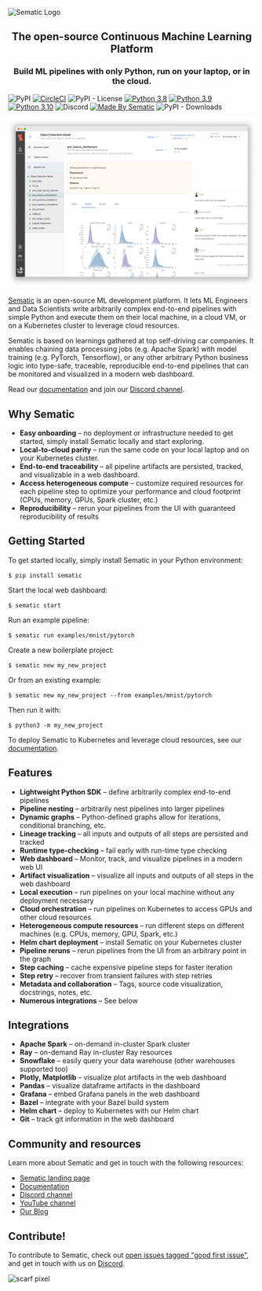 ![Sematic Logo](https://raw.githubusercontent.com/sematic-ai/sematic/main/docs/images/Logo_README.png)

<h2 align="center">The open-source Continuous Machine Learning Platform</h2>

<h3 align="center">Build ML pipelines with only Python, run on your laptop, or in the cloud.</h3>

![PyPI](https://img.shields.io/pypi/v/sematic/0.33.0?style=for-the-badge)
[![CircleCI](https://img.shields.io/circleci/build/github/sematic-ai/sematic/main?label=CircleCI&style=for-the-badge&token=60d1953bfee5b6bf8201f8e84a10eaa5bf5622fe)](https://app.circleci.com/pipelines/github/sematic-ai/sematic?branch=main&filter=all)
![PyPI - License](https://img.shields.io/pypi/l/sematic?style=for-the-badge)
[![Python 3.8](https://img.shields.io/badge/Python-3.8-blue?style=for-the-badge&logo=none)](https://python.org)
[![Python 3.9](https://img.shields.io/badge/Python-3.9-blue?style=for-the-badge&logo=none)](https://python.org)
[![Python 3.10](https://img.shields.io/badge/Python-3.10-blue?style=for-the-badge&logo=none)](https://python.org)
![Discord](https://img.shields.io/discord/983789877927747714?label=DISCORD&style=for-the-badge)
[![Made By Sematic](https://img.shields.io/badge/Made_by-Sematic_🦊-E19632?style=for-the-badge&logo=none)](https://sematic.dev)
![PyPI - Downloads](https://img.shields.io/pypi/dm/sematic?style=for-the-badge)

![Sematic Screenshot](https://raw.githubusercontent.com/sematic-ai/sematic/main/docs/images/Screenshot_README_2.png)

[Sematic](https://sematic.dev) is an open-source ML development platform. It
lets ML Engineers and Data Scientists write arbitrarily complex end-to-end
pipelines with simple Python and execute them on their local machine, in a cloud
VM, or on a Kubernetes cluster to leverage cloud resources.

Sematic is based on learnings gathered at top self-driving car companies. It
enables chaining data processing jobs (e.g. Apache Spark) with model training
(e.g. PyTorch, Tensorflow), or any other arbitrary Python business logic into
type-safe, traceable, reproducible end-to-end pipelines that can be monitored
and visualized in a modern web dashboard.

Read our [documentation](https://docs.sematic.dev) and join our [Discord
channel](https://discord.gg/4KZJ6kYVax).

## Why Sematic

- **Easy onboarding** – no deployment or infrastructure needed to get started,
  simply install Sematic locally and start exploring.
- **Local-to-cloud parity** – run the same code on your local laptop and on your
  Kubernetes cluster.
- **End-to-end traceability** – all pipeline artifacts are persisted, tracked,
  and visualizable in a web dashboard.
- **Access heterogeneous compute** – customize required resources for each
  pipeline step to optimize your performance and cloud footprint (CPUs, memory,
  GPUs, Spark cluster, etc.)
- **Reproducibility** – rerun your pipelines from the UI with guaranteed
  reproducibility of results

## Getting Started

To get started locally, simply install Sematic in your Python environment:

```shell
$ pip install sematic
```

Start the local web dashboard:

```shell
$ sematic start
```

Run an example pipeline:

```shell
$ sematic run examples/mnist/pytorch
```

Create a new boilerplate project:

```shell
$ sematic new my_new_project
```

Or from an existing example:

```shell
$ sematic new my_new_project --from examples/mnist/pytorch
```

Then run it with:

```shell
$ python3 -m my_new_project
```

To deploy Sematic to Kubernetes and leverage cloud resources, see our
[documentation](https://docs.sematic.dev).

## Features

- **Lightweight Python SDK** – define arbitrarily complex end-to-end pipelines
- **Pipeline nesting** – arbitrarily nest pipelines into larger pipelines
- **Dynamic graphs** – Python-defined graphs allow for iterations, conditional
  branching, etc.
- **Lineage tracking** – all inputs and outputs of all steps are persisted and
  tracked
- **Runtime type-checking** – fail early with run-time type checking
- **Web dashboard** – Monitor, track, and visualize pipelines in a modern web UI
- **Artifact visualization** – visualize all inputs and outputs of all steps in
  the web dashboard
- **Local execution** – run pipelines on your local machine without any
  deployment necessary
- **Cloud orchestration** – run pipelines on Kubernetes to access GPUs and other
  cloud resources
- **Heterogeneous compute resources** – run different steps on different
  machines (e.g. CPUs, memory, GPU, Spark, etc.)
- **Helm chart deployment** – install Sematic on your Kubernetes cluster
- **Pipeline reruns** – rerun pipelines from the UI from an arbitrary point in
  the graph
- **Step caching** – cache expensive pipeline steps for faster iteration
- **Step retry** – recover from transient failures with step retries
- **Metadata and collaboration** – Tags, source code visualization, docstrings,
  notes, etc.
- **Numerous integrations** – See below

## Integrations

- **Apache Spark** – on-demand in-cluster Spark cluster
- **Ray** – on-demand Ray in-cluster Ray resources
- **Snowflake** – easily query your data warehouse (other warehouses supported
  too)
- **Plotly, Matplotlib** – visualize plot artifacts in the web dashboard
- **Pandas** – visualize dataframe artifacts in the dashboard
- **Grafana** – embed Grafana panels in the web dashboard
- **Bazel** – integrate with your Bazel build system
- **Helm chart** – deploy to Kubernetes with our Helm chart
- **Git** – track git information in the web dashboard

## Community and resources

Learn more about Sematic and get in touch with the following resources:

- [Sematic landing page](https://sematic.dev)
- [Documentation](https://docs.sematic.dev)
- [Discord channel](https://discord.gg/4KZJ6kYVax)
- [YouTube channel](https://www.youtube.com/@sematic-ai)
- [Our Blog](https://sematic.dev/blog)

## Contribute!

To contribute to Sematic, check out [open issues tagged "good first
issue"](https://github.com/sematic-ai/sematic/issues?q=is%3Aopen+is%3Aissue+label%3A%22good+first+issue%22),
and get in touch with us on [Discord](https://discord.gg/4KZJ6kYVax).


![scarf pixel](https://static.scarf.sh/a.png?x-pxid=80c3593f-25a0-4b06-90a1-0b670a6567d4)
